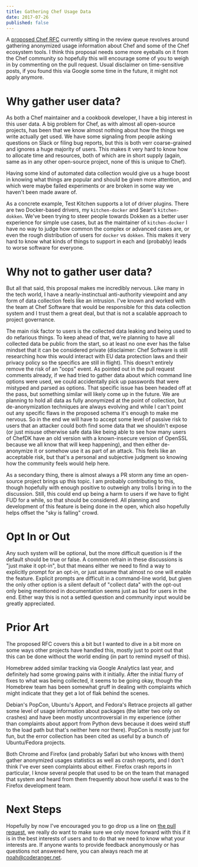 ```yaml
---
title: Gathering Chef Usage Data
date: 2017-07-26
published: false
---
```


A [proposed Chef RFC](https://github.com/chef/chef-rfc/pull/269) currently
sitting in the review queue revolves around gathering anonymized usage information
about Chef and some of the Chef ecosystem tools. I think this proposal needs
some more eyeballs on it from the Chef community so hopefully this will encourage
some of you to weigh in by commenting on the pull request. Usual disclaimer on
time-sensitive posts, if you found this via Google some time in the future,
it might not apply anymore.

# Why gather user data?

As both a Chef maintainer and a cookbook developer, I have a big interest in this
user data. A big problem for Chef, as with almost all open-source projects, has
been that we know almost nothing about how the things we write actually get used.
We have some signaling from people asking questions on Slack or filing bug
reports, but this is both verr coarse-grained and ignores a huge majority of
users. This makes it very hard to know how to allocate time and resources, both
of which are in short supply (again, same as in any other open-source project,
none of this is unique to Chef).

Having some kind of automated data collection would give us a huge boost in
knowing what things are popular and should be given more attention, and which
were maybe failed experiments or are broken in some way we haven't been made
aware of.

As a concrete example, Test Kitchen supports a lot of driver plugins. There are
two Docker-based drivers, my `kitchen-docker` and Sean's `kitchen-dokken`. We've
been trying to steer people towards Dokken as a better user experience for
simple use cases, but as the maintainer of `kitchen-docker` I have no way to
judge how common the complex or advanced cases are, or even the rough distribution
of users for `docker` vs `dokken`. This makes it very hard to know what kinds
of things to support in each and (probably) leads to worse software for everyone.

# Why not to gather user data?

But all that said, this proposal makes me incredibly nervous. Like many in the
tech world, I have a nearly-instinctual anti-authority viewpoint and any form
of data collection feels like an intrusion. I've known and worked with the team
at Chef Software that would be responsible for this data collection system and
I trust them a great deal, but that is not a scalable approach to project
governance.

The main risk factor to users is the collected data leaking and being used to
do nefarious things. To keep ahead of that, we're planning to have all collected
data be public from the start, so at least no one ever has the false mindset that
it can be considered private (disclaimer: Chef Software is still researching
how this would interact with EU data protection laws and their privacy policy so
the specifics are still in flight). This doesn't entirely remove the risk of an
"oops" event. As pointed out in the pull request comments already, if we had
tried to gather data about which command line options were used, we could
accidentally pick up passwords that were mistyped and parsed as options. That
specific issue has been headed off at the pass, but something similar will likely
come up in the future. We are planning to hold all data as fully anonymized at
the point of collection, but de-anonymization techniques are always evolving and
while I can't point out any specific flaws in the proposed schema it's enough to
make me nervous. So in the end we will have to accept some level of passive risk
to users that an attacker could both find some data that we shouldn't expose (or
just misuse otherwise safe data like being able to see how many users of ChefDK
have an old version with a known-insecure version of OpenSSL because we all know
that will keep happening), and then either de-anonymize it or somehow use it as
part of an attack. This feels like an acceptable risk, but that's a personal and
subjective judgment so knowing how the community feels would help here.

As a secondary thing, there is almost always a PR storm any time an open-source
project brings up this topic. I am probably contributing to this, though hopefully
with enough positive to outweigh any trolls I bring in to the discussion. Still,
this could end up being a harm to users if we have to fight FUD for a while, so
that should be considered. All planning and development of this feature is being
done in the open, which also hopefully helps offset the "sky is falling" crowd.

# Opt In or Out

Any such system will be optional, but the more difficult question is if the
default should be true or false. A common refrain in these discussions is "just
make it opt-in", but that means either we need to find a way to explicitly
prompt for an opt-in, or just assume that almost no one will enable the feature.
Explicit prompts are difficult in a command-line world, but given the only other
option is a silent default of "collect data" with the opt-out only being
mentioned in documentation seems just as bad for users in the end. Either way
this is not a settled question and community input would be greatly appreciated.

# Prior Art

The proposed RFC covers this a bit but I wanted to dive in a bit more on some
ways other projects have handled this, mostly just to point out that this can
be done without the world ending (in part to remind myself of this).

Homebrew added similar tracking via Google Analytics last year, and definitely
had some growing pains with it initially. After the initial flurry of fixes to
what was being collected, it seems to be going okay, though the Homebrew team
has been somewhat gruff in dealing with complaints which might indicate that they
get a lot of flak behind the scenes.

Debian's PopCon, Ubuntu's Apport, and Fedora's Retrace projects all gather some
level of usage information about packages (the latter two only on crashes) and
have been mostly uncontroversial in my experience (other than complaints about
apport from Python devs because it does weird stuff to the load path but that's
neither here nor there). PopCon is mostly just for fun, but the error collection
has been cited as useful by a bunch of Ubuntu/Fedora projects.

Both Chrome and Firefox (and probably Safari but who knows with them) gather
anonymized usages statistics as well as crash reports, and I don't think I've
ever seen complaints about either. Firefox crash reports in particular, I know
several people that used to be on the team that managed that system and heard
from them frequently about how useful it was to the Firefox development team.

# Next Steps

Hopefully by now I've encouraged you to go drop us a line on [the pull request](https://github.com/chef/chef-rfc/pull/269),
we really do want to make sure we only move forward with this if it is in the
best interests of users and to do that we need to know what your interests are.
If anyone wants to provide feedback anonymously or has questions not answered here,
you can always reach me at <a href="&#x6d;&#97;&#x69;&#108;&#x74;&#111;&#x3a;&#110;&#111;&#x61;&#104;&#x40;&#x63;&#x6f;&#x64;&#101;&#114;&#x61;&#110;&#103;&#101;&#x72;&#46;&#110;&#x65;&#x74;">&#110;&#x6f;&#97;&#x68;&#x40;&#x63;&#111;&#100;&#101;&#x72;&#x61;&#x6e;&#x67;&#x65;&#114;&#46;&#110;&#x65;&#x74;</a>.

